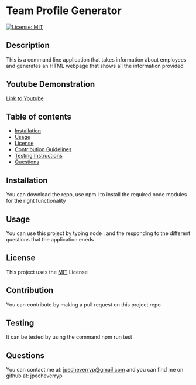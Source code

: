 # Team Profile Generator
  [![License: MIT](https://img.shields.io/badge/License-MIT-yellow.svg)](https://opensource.org/licenses/MIT)
## Description
This is a command line application that takes information about employees and generates an HTML webpage that shows all the information provided

## Youtube Demonstration
[Link to Youtube](https://youtu.be/oo9YOfpwQd8)

## Table of contents
- [Installation](#installation)
- [Usage](#usage)
- [License](#license)
- [Contribution Guidelines](#contribution)
- [Testing Instructions](#testing)
- [Questions](#questions)
## Installation
You can download the repo, use npm i to install the required node modules for the right functionality
## Usage
You can use this project by typing node . and the responding to the different questions that the application eneds
## License
This project uses the [MIT](LICENSE) License 
## Contribution
You can contribute by making a pull request on this project repo
## Testing
It can be tested by using the command npm run test
## Questions
You can contact me at: 
jpecheverryp@gmail.com
and you can find me on github at:
jpecheverryp
